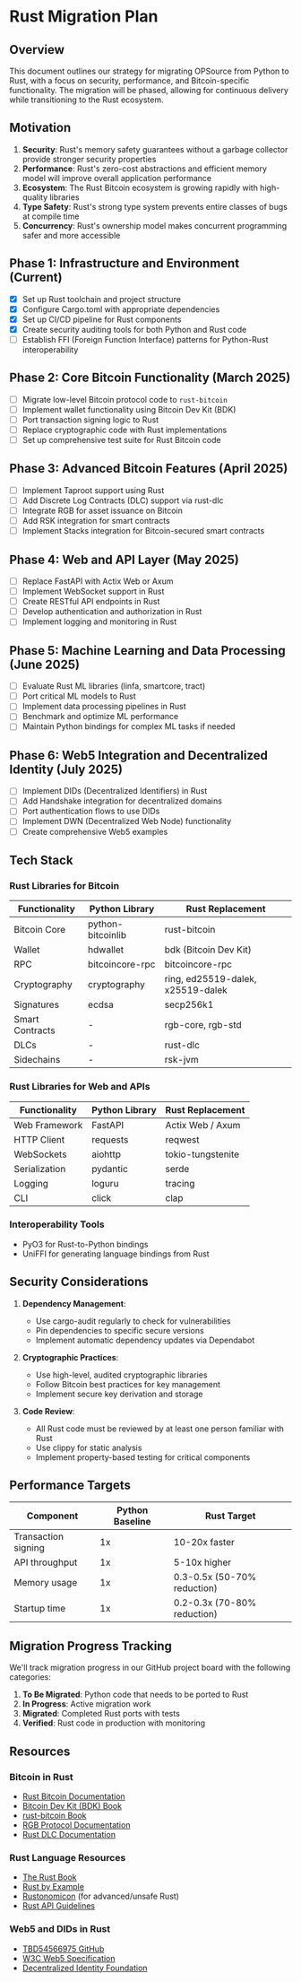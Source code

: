 # Rust Migration Plan

## Overview

This document outlines our strategy for migrating OPSource from Python to Rust, with a focus on security, performance, and Bitcoin-specific functionality. The migration will be phased, allowing for continuous delivery while transitioning to the Rust ecosystem.

## Motivation

1. **Security**: Rust's memory safety guarantees without a garbage collector provide stronger security properties
2. **Performance**: Rust's zero-cost abstractions and efficient memory model will improve overall application performance
3. **Ecosystem**: The Rust Bitcoin ecosystem is growing rapidly with high-quality libraries
4. **Type Safety**: Rust's strong type system prevents entire classes of bugs at compile time
5. **Concurrency**: Rust's ownership model makes concurrent programming safer and more accessible

## Phase 1: Infrastructure and Environment (Current)

- [x] Set up Rust toolchain and project structure
- [x] Configure Cargo.toml with appropriate dependencies
- [x] Set up CI/CD pipeline for Rust components
- [x] Create security auditing tools for both Python and Rust code
- [ ] Establish FFI (Foreign Function Interface) patterns for Python-Rust interoperability

## Phase 2: Core Bitcoin Functionality (March 2025)

- [ ] Migrate low-level Bitcoin protocol code to `rust-bitcoin`
- [ ] Implement wallet functionality using Bitcoin Dev Kit (BDK)
- [ ] Port transaction signing logic to Rust
- [ ] Replace cryptographic code with Rust implementations
- [ ] Set up comprehensive test suite for Rust Bitcoin code

## Phase 3: Advanced Bitcoin Features (April 2025)

- [ ] Implement Taproot support using Rust
- [ ] Add Discrete Log Contracts (DLC) support via rust-dlc
- [ ] Integrate RGB for asset issuance on Bitcoin
- [ ] Add RSK integration for smart contracts
- [ ] Implement Stacks integration for Bitcoin-secured smart contracts

## Phase 4: Web and API Layer (May 2025)

- [ ] Replace FastAPI with Actix Web or Axum
- [ ] Implement WebSocket support in Rust
- [ ] Create RESTful API endpoints in Rust
- [ ] Develop authentication and authorization in Rust
- [ ] Implement logging and monitoring in Rust

## Phase 5: Machine Learning and Data Processing (June 2025)

- [ ] Evaluate Rust ML libraries (linfa, smartcore, tract)
- [ ] Port critical ML models to Rust
- [ ] Implement data processing pipelines in Rust
- [ ] Benchmark and optimize ML performance
- [ ] Maintain Python bindings for complex ML tasks if needed

## Phase 6: Web5 Integration and Decentralized Identity (July 2025)

- [ ] Implement DIDs (Decentralized Identifiers) in Rust
- [ ] Add Handshake integration for decentralized domains
- [ ] Port authentication flows to use DIDs
- [ ] Implement DWN (Decentralized Web Node) functionality
- [ ] Create comprehensive Web5 examples

## Tech Stack

### Rust Libraries for Bitcoin

| Functionality | Python Library | Rust Replacement |
|---------------|----------------|------------------|
| Bitcoin Core | python-bitcoinlib | rust-bitcoin |
| Wallet | hdwallet | bdk (Bitcoin Dev Kit) |
| RPC | bitcoincore-rpc | bitcoincore-rpc |
| Cryptography | cryptography | ring, ed25519-dalek, x25519-dalek |
| Signatures | ecdsa | secp256k1 |
| Smart Contracts | - | rgb-core, rgb-std |
| DLCs | - | rust-dlc |
| Sidechains | - | rsk-jvm |

### Rust Libraries for Web and APIs

| Functionality | Python Library | Rust Replacement |
|---------------|----------------|------------------|
| Web Framework | FastAPI | Actix Web / Axum |
| HTTP Client | requests | reqwest |
| WebSockets | aiohttp | tokio-tungstenite |
| Serialization | pydantic | serde |
| Logging | loguru | tracing |
| CLI | click | clap |

### Interoperability Tools

- PyO3 for Rust-to-Python bindings
- UniFFI for generating language bindings from Rust

## Security Considerations

1. **Dependency Management**:
   - Use cargo-audit regularly to check for vulnerabilities
   - Pin dependencies to specific secure versions
   - Implement automatic dependency updates via Dependabot

2. **Cryptographic Practices**:
   - Use high-level, audited cryptographic libraries
   - Follow Bitcoin best practices for key management
   - Implement secure key derivation and storage

3. **Code Review**:
   - All Rust code must be reviewed by at least one person familiar with Rust
   - Use clippy for static analysis
   - Implement property-based testing for critical components

## Performance Targets

| Component | Python Baseline | Rust Target |
|-----------|----------------|-------------|
| Transaction signing | 1x | 10-20x faster |
| API throughput | 1x | 5-10x higher |
| Memory usage | 1x | 0.3-0.5x (50-70% reduction) |
| Startup time | 1x | 0.2-0.3x (70-80% reduction) |

## Migration Progress Tracking

We'll track migration progress in our GitHub project board with the following categories:

1. **To Be Migrated**: Python code that needs to be ported to Rust
2. **In Progress**: Active migration work
3. **Migrated**: Completed Rust ports with tests
4. **Verified**: Rust code in production with monitoring

## Resources

### Bitcoin in Rust

- [Rust Bitcoin Documentation](https://docs.rs/bitcoin)
- [Bitcoin Dev Kit (BDK) Book](https://bitcoindevkit.org/bdk-book/)
- [rust-bitcoin Book](https://rust-bitcoin.org/book/)
- [RGB Protocol Documentation](https://docs.rgb.info/)
- [Rust DLC Documentation](https://github.com/p2pderivatives/rust-dlc/tree/master/docs)

### Rust Language Resources

- [The Rust Book](https://doc.rust-lang.org/book/)
- [Rust by Example](https://doc.rust-lang.org/rust-by-example/)
- [Rustonomicon](https://doc.rust-lang.org/nomicon/) (for advanced/unsafe Rust)
- [Rust API Guidelines](https://rust-lang.github.io/api-guidelines/)

### Web5 and DIDs in Rust

- [TBD54566975 GitHub](https://github.com/TBD54566975)
- [W3C Web5 Specification](https://www.w3.org/TR/web5/)
- [Decentralized Identity Foundation](https://identity.foundation/)
